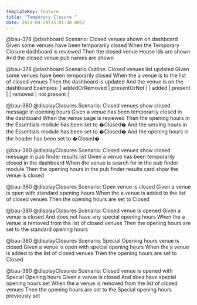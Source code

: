 ```yaml
---
templateKey: feature
title: "Temporary Closure "
date: 2021-04-29T15:01:48.091Z
---
```

@bau-378 @dashboard 
Scenario: Closed venues shown on dashboard
Given some venues have been temporarily closed
When the Temporary Closure dashboard is reviewed
Then the closed venue House Ids are shown
And the closed venue pub names are shown

@bau-378 @dashboard 
Scenario Outline: Closed venues list updated
Given some venues have been temporarily closed
When the a venue is <addedOrRemoved> to the list of closed venues
Then the dashboard is updated
And the <addedOrRemoved> venue is <presentOrNot> on the dashboard
Examples:
| addedOrRemoved | presentOrNot |
| added | present |
| removed | not present |

@bau-380 @displayClosures 
Scenario: Closed venues show closed message in opening hours
Given a venue has been temporarily closed in the dashboard
When the venue page is reviewed
Then the opening hours in the Essentials module has been set to �Closed�
And the serving hours in the Essentials module has been set to �Closed�
And the opening hours in the header has been set to �Closed�

@bau-380 @displayClosures 
Scenario: Closed venues show closed message in pub finder results list
Given a venue has been temporarily closed in the dashboard
When the venue is search for in the pub finder module
Then the opening hours in the pub finder results card show the venue is closed

@bau-380 @displayClosures 
Scenario: Open venue is closed
Given a venue is open with standard opening hours
When the a venue is added to the list of closed venues
Then the opening hours are set to Closed

@bau-380 @displayClosures 
Scenario: Closed venue is opened
Given a venue is closed
And does not have any special opening hours
When the a venue is removed from the list of closed venues
Then the opening hours are set to the standard opening hours

@bau-380 @displayClosures 
Scenario: Special Opening hours venue is closed
Given a venue is open with special opening hours
When the a venue is added to the list of closed venues
Then the opening hours are set to Closed

@bau-380 @displayClosures 
Scenario: Closed venue is opened with Special Opening hours
Given a venue is closed 
And does have special opening hours set
When the a venue is removed from the list of closed venues
Then the opening hours are set to the Special opening hours previously set